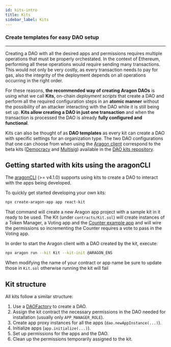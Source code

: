 ```yaml
---
id: kits-intro
title: Kits
sidebar_label: Kits
---
```


### Create templates for easy DAO setup
---

Creating a DAO with all the desired apps and permissions requires multiple operations that must be properly orchestated. In the context of Ethereum, performing all these operations would require sending many transactions. This would not only be very costly, as every transaction needs to pay for gas, also the integrity of the deployment depends on all operations occurring in the right order.

For these reasons, **the recommended way of creating Aragon DAOs** is using what we call **Kits**, on-chain *deployment scripts* that create a DAO and perform all the required configuration steps in an **atomic manner** without the possibility of an attacker interacting with the DAO while it is still being set up. **Kits allow creating a DAO in just one transaction** and when the transaction is processed the DAO is already **fully configured and functional**.

Kits can also be thought of as **DAO templates** as every kit can create a DAO with specific settings for an organization type. The two DAO configurations that one can choose from when using the [Aragon client](http://app.aragon.org) correspond to the beta kits ([Democracy](https://github.com/aragon/dao-kits/blob/ce62d132d944951dc200df8aa74e42db8e70a094/kits/democracy/contracts/DemocracyKit.sol) and [Multisig](https://github.com/aragon/dao-kits/blob/ce62d132d944951dc200df8aa74e42db8e70a094/kits/multisig/contracts/MultisigKit.sol)) available in the [DAO kits repository](https://github.com/aragon/dao-kits).

## Getting started with kits using the aragonCLI

The [aragonCLI](/docs/cli-intro.html) (>= v4.1.0) supports using kits to create a DAO to interact with the apps being developed.

To quickly get started developing your own kits:

```sh
npx create-aragon-app app react-kit
```

That command will create a new Aragon app project with a sample kit in it ready to be used. The Kit (under `contracts/Kit.sol`) will create instances of a Token Manager, a Voting app and the [Counter example app](/docs/tutorial.html) and will wire the permissions so incrementing the Counter requires a vote to pass in the Voting app.

In order to start the Aragon client with a DAO created by the kit, execute:
```sh
npx aragon run --kit Kit --kit-init @ARAGON_ENS
```

When modifying the name of your contract or app name be sure to update those in `Kit.sol` otherwise running the kit will fail

## Kit structure

All kits follow a similar structure:

1. Use a [DAOFactory](https://github.com/aragon/aragonOS/blob/4.0.1/contracts/factory/DAOFactory.sol) to create a DAO.
2. Assign the kit contract the necessary permissions in the DAO needed for installation (usually only `APP_MANAGER_ROLE`).
3. Create app proxy instances for all the apps (`dao.newAppInstance(...)`).
4. Initialize apps (`app.initialize(...)`).
5. Set up permissions for the apps and the DAO.
6. Clean up the permissions temporarily assigned to the kit.

